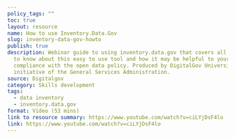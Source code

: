 ```yaml
---
policy_tags: ""
toc: true
layout: resource
name: How to use Inventory.Data.Gov
slug: inventory-data-gov-howto
publish: true
description: Webinar guide to using inventory.data.gov that covers all you need
  to know about this easy to use tool and how it may be helpful to your agency’s
  compliance with the open data policy. Produced by DigitalGov University, an
  initiative of the General Services Administration.
source: Digitalgov
category: Skills development
tags:
  - data inventory
  - inventory.data.gov
format: Video (53 mins)
link to resource summary: https://www.youtube.com/watch?v=ciLYjDsF4lo
link: https://www.youtube.com/watch?v=ciLYjDsF4lo
---
```

